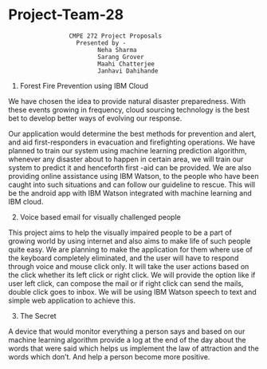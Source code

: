 # Project-Team-28
                     CMPE 272 Project Proposals          
                       Presented by -
                             Neha Sharma
                             Sarang Grover 
                             Maahi Chatterjee
                             Janhavi Dahihande


1.  Forest Fire Prevention using IBM Cloud

We have chosen the idea to provide natural disaster preparedness.  With these events growing in frequency, cloud sourcing technology is the best bet to develop better ways of evolving our response.

Our application would determine the best methods for prevention and alert, and aid first-responders in evacuation and firefighting operations. 
We have planned to train our system using machine learning prediction algorithm, whenever any disaster about to happen in certain area, we will train our system to predict it and henceforth first -aid can be provided. We are also providing online assistance using IBM Watson, to the people who have been caught into such situations and can follow our guideline to rescue. This will be the android app with IBM Watson integrated with machine learning and IBM cloud.


2. Voice based email for visually challenged people

This project aims to help the visually impaired people to be a part of growing world by using internet and also aims to make life of such people quite easy. 
We are planning to make the application for them where use of the keyboard completely eliminated, and the user will have to respond through voice and mouse click only. It will take the user actions based on the click whether its left click or right click. We will provide the option like if user left click, can compose the mail or if right click can send the mails, double click goes to inbox.
We will be using IBM Watson speech to text and simple web application to achieve this.

3. The Secret

A device that would monitor everything a person says and based on our machine learning algorithm provide a log at the end of the day about the words that were said which helps us implement the law of attraction and the words which don’t. And help a person become more positive. 

